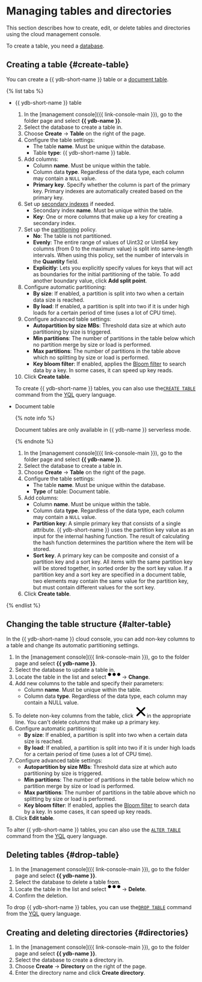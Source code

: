 # Managing tables and directories

This section describes how to create, edit, or delete tables and directories using the cloud management console.

To create a table, you need a [database](../operations/).

## Creating a table {#create-table}

You can create a {{ ydb-short-name }} table or a [document table](../concepts/dynamodb-tables.md).

{% list tabs %}

- {{ ydb-short-name }} table

   1. In the [management console]({{ link-console-main }}), go to the folder page and select **{{ ydb-name }}**.
   1. Select the database to create a table in.
   1. Choose **Create** → **Table** on the right of the page.
   1. Configure the table settings:
      * The table **name**. Must be unique within the database.
      * Table **type**: {{ ydb-short-name }} table.
   1. Add columns:
      * Column **name**. Must be unique within the table.
      * Column data **type**. Regardless of the data type, each column may contain a `NULL` value.
      * **Primary key**. Specify whether the column is part of the primary key. Primary indexes are automatically created based on the primary key.
   1. Set up [secondary indexes](https://ydb.tech/en/docs/concepts/secondary_indexes) if needed.
      * Secondary index **name**. Must be unique within the table.
      * **Key**: One or more columns that make up a key for creating a secondary index.
   1. Set up the [partitioning](https://ydb.tech/en/docs/concepts/datamodel) policy.
      * **No**: The table is not partitioned.
      * **Evenly**: The entire range of values of Uint32 or Uint64 key columns (from 0 to the maximum value) is split into same-length intervals. When using this policy, set the number of intervals in the **Quantity** field.
      * **Explicitly**: Lets you explicitly specify values for keys that will act as boundaries for the initial partitioning of the table. To add another boundary value, click **Add split point**.
   1. Configure automatic partitioning:
      * **By size**: If enabled, a partition is split into two when a certain data size is reached.
      * **By load**: If enabled, a partition is split into two if it is under high loads for a certain period of time (uses a lot of CPU time).
   1. Configure advanced table settings:
      * **Autopartition by size MBs**: Threshold data size at which auto partitioning by size is triggered.
      * **Min partitions**: The number of partitions in the table below which no partition merge by size or load is performed.
      * **Max partitions**: The number of partitions in the table above which no splitting by size or load is performed.
      * **Key bloom filter**: If enabled, applies the [Bloom filter](https://en.wikipedia.org/wiki/Bloom_filter) to search data by a key. In some cases, it can speed up key reads.
   1. Click **Create table**.

   To create {{ ydb-short-name }} tables, you can also use the[`CREATE TABLE`](https://ydb.tech/en/docs/yql/reference/syntax/create_table) command from the [YQL](https://ydb.tech/en/docs/getting_started/yql) query language.

- Document table

   {% note info %}

   Document tables are only available in {{ ydb-name }} serverless mode.

   {% endnote %}

   1. In the [management console]({{ link-console-main }}), go to the folder page and select **{{ ydb-name }}**.
   1. Select the database to create a table in.
   1. Choose **Create** → **Table** on the right of the page.
   1. Configure the table settings:
      * The table **name**. Must be unique within the database.
      * **Type** of table: Document table.
   1. Add columns:
      * Column **name**. Must be unique within the table.
      * Column data **type**. Regardless of the data type, each column may contain a `NULL` value.
      * **Partition key**: A simple primary key that consists of a single attribute. {{ ydb-short-name }} uses the partition key value as an input for the internal hashing function. The result of calculating the hash function determines the partition where the item will be stored.
      * **Sort key**. A primary key can be composite and consist of a partition key and a sort key. All items with the same partition key will be stored together, in sorted order by the sort key value. If a partition key and a sort key are specified in a document table, two elements may contain the same value for the partition key, but must contain different values for the sort key.
   1. Click **Create table**.

{% endlist %}

## Changing the table structure {#alter-table}

In the {{ ydb-short-name }} cloud console, you can add non-key columns to a table and change its automatic partitioning settings.

1. In the [management console]({{ link-console-main }}), go to the folder page and select **{{ ydb-name }}**.
1. Select the database to update a table in.
1. Locate the table in the list and select ![image](../../_assets/horizontal-ellipsis.svg) → **Change**.
1. Add new columns to the table and specify their parameters:
   * Column **name**. Must be unique within the table.
   * Column data **type**. Regardless of the data type, each column may contain a NULL value.
1. To delete non-key columns from the table, click ![image](../../_assets/cross.svg)in the appropriate line. You can't delete columns that make up a primary key.
1. Configure automatic partitioning:
   * **By size**: If enabled, a partition is split into two when a certain data size is reached.
   * **By load**: If enabled, a partition is split into two if it is under high loads for a certain period of time (uses a lot of CPU time).
1. Configure advanced table settings:
   * **Autopartition by size MBs**: Threshold data size at which auto partitioning by size is triggered.
   * **Min partitions**: The number of partitions in the table below which no partition merge by size or load is performed.
   * **Max partitions**: The number of partitions in the table above which no splitting by size or load is performed.
   * **Key bloom filter**: If enabled, applies the [Bloom filter](https://en.wikipedia.org/wiki/Bloom_filter) to search data by a key. In some cases, it can speed up key reads.
1. Click **Edit table**.

To alter {{ ydb-short-name }} tables, you can also use the [`ALTER TABLE`](https://ydb.tech/en/docs/yql/reference/syntax/alter_table) command from the [YQL](https://ydb.tech/en/docs/yql/reference/) query language.

## Deleting tables {#drop-table}

1. In the [management console]({{ link-console-main }}), go to the folder page and select **{{ ydb-name }}**.
1. Select the database to delete a table from.
1. Locate the table in the list and select ![image](../../_assets/horizontal-ellipsis.svg) → **Delete**.
1. Confirm the deletion.

To drop {{ ydb-short-name }} tables, you can use the[`DROP TABLE`](https://ydb.tech/en/docs/yql/reference/syntax/drop_table) command from the [YQL](https://ydb.tech/en/docs/getting_started/yql) query language.

## Creating and deleting directories {#directories}

1. In the [management console]({{ link-console-main }}), go to the folder page and select **{{ ydb-name }}**.
1. Select the database to create a directory in.
1. Choose **Create** → **Directory** on the right of the page.
1. Enter the directory name and click **Create directory**.
